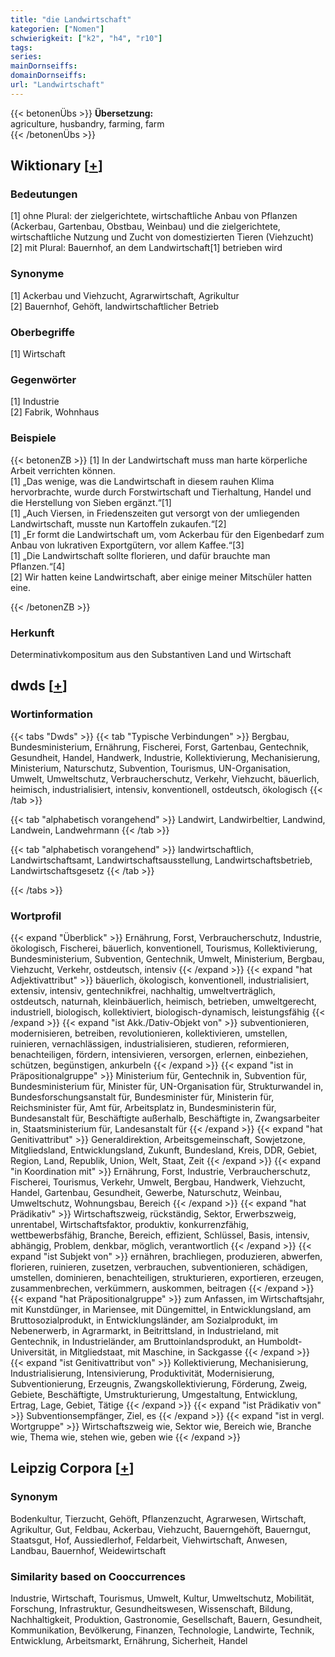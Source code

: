 ```yaml
---
title: "die Landwirtschaft"
kategorien: ["Nomen"]
schwierigkeit: ["k2", "h4", "r10"]
tags:
series:
mainDornseiffs:
domainDornseiffs:
url: "Landwirtschaft"
---
```


{{< betonenÜbs >}}
**Übersetzung:**  
agriculture, husbandry, farming, farm  
{{< /betonenÜbs >}}

## Wiktionary [[+](https://de.wiktionary.org/wiki/Landwirtschaft)]

### Bedeutungen
[1] ohne Plural: der zielgerichtete, wirtschaftliche Anbau von Pflanzen (Ackerbau, Gartenbau, Obstbau, Weinbau) und die zielgerichtete, wirtschaftliche Nutzung und Zucht von domestizierten Tieren (Viehzucht)  
[2] mit Plural: Bauernhof, an dem Landwirtschaft[1] betrieben wird  

### Synonyme
[1] Ackerbau und Viehzucht, Agrarwirtschaft, Agrikultur  
[2] Bauernhof, Gehöft, landwirtschaftlicher Betrieb  

### Oberbegriffe
[1] Wirtschaft  

### Gegenwörter
[1] Industrie  
[2] Fabrik, Wohnhaus  

### Beispiele
{{< betonenZB >}}
[1] In der Landwirtschaft muss man harte körperliche Arbeit verrichten können.  
[1] „Das wenige, was die Landwirtschaft in diesem rauhen Klima hervorbrachte, wurde durch Forstwirtschaft und Tierhaltung, Handel und die Herstellung von Sieben ergänzt.“[1]  
[1] „Auch Viersen, in Friedenszeiten gut versorgt von der umliegenden Landwirtschaft, musste nun Kartoffeln zukaufen.“[2]  
[1] „Er formt die Landwirtschaft um, vom Ackerbau für den Eigenbedarf zum Anbau von lukrativen Exportgütern, vor allem Kaffee.“[3]  
[1] „Die Landwirtschaft sollte florieren, und dafür brauchte man Pflanzen.“[4]  
[2] Wir hatten keine Landwirtschaft, aber einige meiner Mitschüler hatten eine.  

{{< /betonenZB >}}
### Herkunft
Determinativkompositum aus den Substantiven Land und Wirtschaft  



## dwds [[+](https://www.dwds.de/wb/Landwirtschaft)]

### Wortinformation
{{< tabs "Dwds" >}}
{{< tab "Typische Verbindungen" >}}
Bergbau, Bundesministerium, Ernährung, Fischerei, Forst, Gartenbau, Gentechnik, Gesundheit, Handel, Handwerk, Industrie, Kollektivierung, Mechanisierung, Ministerium, Naturschutz, Subvention, Tourismus, UN-Organisation, Umwelt, Umweltschutz, Verbraucherschutz, Verkehr, Viehzucht, bäuerlich, heimisch, industrialisiert, intensiv, konventionell, ostdeutsch, ökologisch
{{< /tab >}}

{{< tab "alphabetisch vorangehend" >}}
Landwirt, Landwirbeltier, Landwind, Landwein, Landwehrmann
{{< /tab >}}

{{< tab "alphabetisch vorangehend" >}}
landwirtschaftlich, Landwirtschaftsamt, Landwirtschaftsausstellung, Landwirtschaftsbetrieb, Landwirtschaftsgesetz
{{< /tab >}}

{{< /tabs >}}

### Wortprofil
{{< expand "Überblick" >}} Ernährung, Forst, Verbraucherschutz, Industrie, ökologisch, Fischerei, bäuerlich, konventionell, Tourismus, Kollektivierung, Bundesministerium, Subvention, Gentechnik, Umwelt, Ministerium, Bergbau, Viehzucht, Verkehr, ostdeutsch, intensiv {{< /expand >}}
{{< expand "hat Adjektivattribut" >}} bäuerlich, ökologisch, konventionell, industrialisiert, extensiv, intensiv, gentechnikfrei, nachhaltig, umweltverträglich, ostdeutsch, naturnah, kleinbäuerlich, heimisch, betrieben, umweltgerecht, industriell, biologisch, kollektiviert, biologisch-dynamisch, leistungsfähig {{< /expand >}}
{{< expand "ist Akk./Dativ-Objekt von" >}} subventionieren, modernisieren, betreiben, revolutionieren, kollektivieren, umstellen, ruinieren, vernachlässigen, industrialisieren, studieren, reformieren, benachteiligen, fördern, intensivieren, versorgen, erlernen, einbeziehen, schützen, begünstigen, ankurbeln {{< /expand >}}
{{< expand "ist in Präpositionalgruppe" >}} Ministerium für, Gentechnik in, Subvention für, Bundesministerium für, Minister für, UN-Organisation für, Strukturwandel in, Bundesforschungsanstalt für, Bundesminister für, Ministerin für, Reichsminister für, Amt für, Arbeitsplatz in, Bundesministerin für, Bundesanstalt für, Beschäftigte außerhalb, Beschäftigte in, Zwangsarbeiter in, Staatsministerium für, Landesanstalt für {{< /expand >}}
{{< expand "hat Genitivattribut" >}} Generaldirektion, Arbeitsgemeinschaft, Sowjetzone, Mitgliedsland, Entwicklungsland, Zukunft, Bundesland, Kreis, DDR, Gebiet, Region, Land, Republik, Union, Welt, Staat, Zeit {{< /expand >}}
{{< expand "in Koordination mit" >}} Ernährung, Forst, Industrie, Verbraucherschutz, Fischerei, Tourismus, Verkehr, Umwelt, Bergbau, Handwerk, Viehzucht, Handel, Gartenbau, Gesundheit, Gewerbe, Naturschutz, Weinbau, Umweltschutz, Wohnungsbau, Bereich {{< /expand >}}
{{< expand "hat Prädikativ" >}} Wirtschaftszweig, rückständig, Sektor, Erwerbszweig, unrentabel, Wirtschaftsfaktor, produktiv, konkurrenzfähig, wettbewerbsfähig, Branche, Bereich, effizient, Schlüssel, Basis, intensiv, abhängig, Problem, denkbar, möglich, verantwortlich {{< /expand >}}
{{< expand "ist Subjekt von" >}} ernähren, brachliegen, produzieren, abwerfen, florieren, ruinieren, zusetzen, verbrauchen, subventionieren, schädigen, umstellen, dominieren, benachteiligen, strukturieren, exportieren, erzeugen, zusammenbrechen, verkümmern, auskommen, beitragen {{< /expand >}}
{{< expand "hat Präpositionalgruppe" >}} zum Anfassen, im Wirtschaftsjahr, mit Kunstdünger, in Mariensee, mit Düngemittel, in Entwicklungsland, am Bruttosozialprodukt, in Entwicklungsländer, am Sozialprodukt, im Nebenerwerb, in Agrarmarkt, in Beitrittsland, in Industrieland, mit Gentechnik, in Industrieländer, am Bruttoinlandsprodukt, an Humboldt-Universität, in Mitgliedstaat, mit Maschine, in Sackgasse {{< /expand >}}
{{< expand "ist Genitivattribut von" >}} Kollektivierung, Mechanisierung, Industrialisierung, Intensivierung, Produktivität, Modernisierung, Subventionierung, Erzeugnis, Zwangskollektivierung, Förderung, Zweig, Gebiete, Beschäftigte, Umstrukturierung, Umgestaltung, Entwicklung, Ertrag, Lage, Gebiet, Tätige {{< /expand >}}
{{< expand "ist Prädikativ von" >}} Subventionsempfänger, Ziel, es {{< /expand >}}
{{< expand "ist in vergl. Wortgruppe" >}} Wirtschaftszweig wie, Sektor wie, Bereich wie, Branche wie, Thema wie, stehen wie, geben wie {{< /expand >}}

## Leipzig Corpora [[+](https://corpora.uni-leipzig.de/en/res?word=Landwirtschaft&corpusId=deu_newscrawl-public_2018)]


### Synonym
Bodenkultur, Tierzucht, Gehöft, Pflanzenzucht, Agrarwesen, Wirtschaft, Agrikultur, Gut, Feldbau, Ackerbau, Viehzucht, Bauerngehöft, Bauerngut, Staatsgut, Hof, Aussiedlerhof, Feldarbeit, Viehwirtschaft, Anwesen, Landbau, Bauernhof, Weidewirtschaft


### Similarity based on Cooccurrences
Industrie, Wirtschaft, Tourismus, Umwelt, Kultur, Umweltschutz, Mobilität, Forschung, Infrastruktur, Gesundheitswesen, Wissenschaft, Bildung, Nachhaltigkeit, Produktion, Gastronomie, Gesellschaft, Bauern, Gesundheit, Kommunikation, Bevölkerung, Finanzen, Technologie, Landwirte, Technik, Entwicklung, Arbeitsmarkt, Ernährung, Sicherheit, Handel

